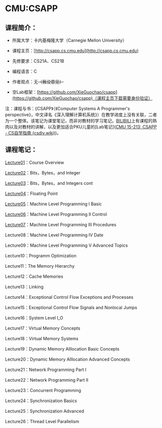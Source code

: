 # CMU:CSAPP

## 课程简介：

- 所属大学：卡内基梅隆大学（Carnegie Mellon University）

- 课程主页：[http://csapp.cs.cmu.edu](http://csapp.cs.cmu.edu)

- 先修要求：CS21A、CS21B

- 编程语言：C

- 作者观点：无~~（我没意见）~~

- 空Lab框架：[https://github.com/XieGuochao/csapp](https://github.com/XieGuochao/csapp)（课程主页下载需要身份验证）

注：课程与书：《CSAPP》（《Computer Systems A Programmer's perspective》，中文译名《深入理解计算机系统》）在教学进度上没有关联，二者为一个整体。该笔记为课堂笔记，而非对教材的学习笔记。[BILIBILI](https://www.bilibili.com/video/BV1iW411d7hd/?p=2&share_source=copy_web&vd_source=f4da441f4dc2fb1600644536b010676a)上有课程的熟肉以及对教材的讲解，以及更加适合PKU儿童的[Lab笔记]([CMU 15-213: CSAPP - CS自学指南 (csdiy.wiki)](https://csdiy.wiki/%E8%AE%A1%E7%AE%97%E6%9C%BA%E7%B3%BB%E7%BB%9F%E5%9F%BA%E7%A1%80/CSAPP/#_1))。

## 课程笔记：

[Lecture01](https://lh314-pku.github.io/notes/CMU_CSAPP/Lecture01)：Course Overview

[Lecture02](https://lh314-pku.github.io/notes/CMU_CSAPP/Lecture02)：Bits，Bytes，and Integer

[Lecture03](https://lh314-pku.github.io/notes/CMU_CSAPP/Lecture03)：Bits，Bytes，and Integers cont

[Lecture04](https://lh314-pku.github.io/notes/CMU_CSAPP/Lecture04)：Floating Point

[Lecture05](https://lh314-pku.github.io/notes/CMU_CSAPP/Lecture05)：Machine Level Programming I Basic

[Lecture06](https://lh314-pku.github.io/notes/CMU_CSAPP/Lecture06)：Machine Level Programming II Control

[Lecture07](https://lh314-pku.github.io/notes/CMU_CSAPP/Lecture07)：Machine Level Programming III Procedures

Lecture08：Machine Level Programming IV Date

Lecture09：Machine Level Programming V Advanced Topics

Lecture10：Programm Optimization

Lecture11：The Memory Hierarchy

Lecture12：Cache Memories

Lecture13：Linking

Lecture14：Exceptional Control Flow  Exceptions and Processes

Lecture15：Exceptional Control Flow  Signals and Nonlocal Jumps

Lecture16：System Level I_O

Lecture17：Virtual Memory Concepts

Lecture18：Virtual Memory Systems

Lecture19：Dynamic Memory Alllocation Basic Concepts

Lecture20：Dynamic Memory Alllocation Advanced Concepts

Lecture21：Network Programming Part I

Lecture22：Network Programming Part II

Lecture23：Concurrent Programming

Lecture24：Synchronization Basics

Lecture25：Synchronization Advanced

Lecture26：Thread Level Parallelism
